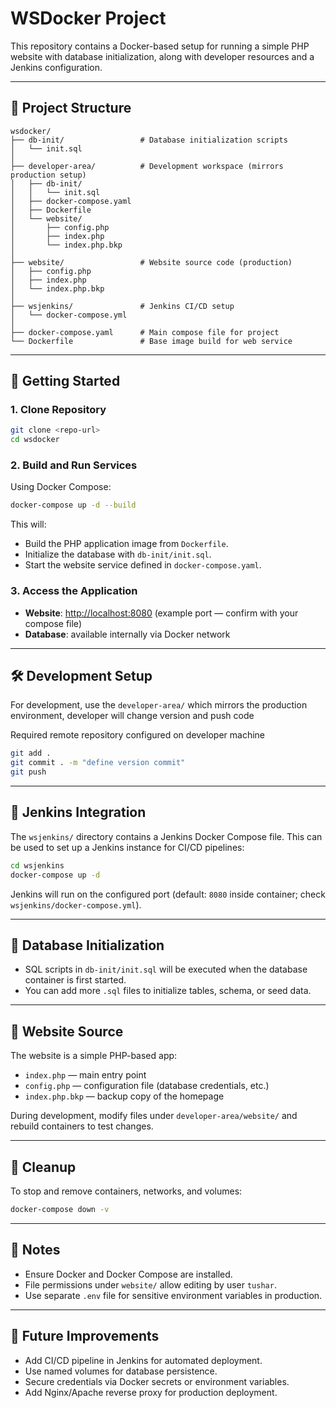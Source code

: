 # WSDocker Project

This repository contains a Docker-based setup for running a simple PHP website with database initialization, along with developer resources and a Jenkins configuration.

---

## 📂 Project Structure

```
wsdocker/
├── db-init/                 # Database initialization scripts
│   └── init.sql
│
├── developer-area/          # Development workspace (mirrors production setup)
│   ├── db-init/
│   │   └── init.sql
│   ├── docker-compose.yaml
│   ├── Dockerfile
│   └── website/
│       ├── config.php
│       ├── index.php
│       └── index.php.bkp
│
├── website/                 # Website source code (production)
│   ├── config.php
│   ├── index.php
│   └── index.php.bkp
│
├── wsjenkins/               # Jenkins CI/CD setup
│   └── docker-compose.yml
│
├── docker-compose.yaml      # Main compose file for project
└── Dockerfile               # Base image build for web service
```

---

## 🚀 Getting Started

### 1. Clone Repository

```bash
git clone <repo-url>
cd wsdocker
```

### 2. Build and Run Services

Using Docker Compose:

```bash
docker-compose up -d --build
```

This will:

* Build the PHP application image from `Dockerfile`.
* Initialize the database with `db-init/init.sql`.
* Start the website service defined in `docker-compose.yaml`.

### 3. Access the Application

* **Website**: [http://localhost:8080](http://localhost:8080) (example port — confirm with your compose file)
* **Database**: available internally via Docker network

---

## 🛠 Development Setup

For development, use the `developer-area/` which mirrors the production environment, developer will change version and push code

Required remote repository configured on developer machine

```bash
git add .
git commit . -m "define version commit"
git push
```

---

## 🔧 Jenkins Integration

The `wsjenkins/` directory contains a Jenkins Docker Compose file. This can be used to set up a Jenkins instance for CI/CD pipelines:

```bash
cd wsjenkins
docker-compose up -d
```

Jenkins will run on the configured port (default: `8080` inside container; check `wsjenkins/docker-compose.yml`).

---

## 📜 Database Initialization

* SQL scripts in `db-init/init.sql` will be executed when the database container is first started.
* You can add more `.sql` files to initialize tables, schema, or seed data.

---

## 📂 Website Source

The website is a simple PHP-based app:

* `index.php` — main entry point
* `config.php` — configuration file (database credentials, etc.)
* `index.php.bkp` — backup copy of the homepage

During development, modify files under `developer-area/website/` and rebuild containers to test changes.

---

## 🧹 Cleanup

To stop and remove containers, networks, and volumes:

```bash
docker-compose down -v
```

---

## 📌 Notes

* Ensure Docker and Docker Compose are installed.
* File permissions under `website/` allow editing by user `tushar`.
* Use separate `.env` file for sensitive environment variables in production.

---

## 🔮 Future Improvements

* Add CI/CD pipeline in Jenkins for automated deployment.
* Use named volumes for database persistence.
* Secure credentials via Docker secrets or environment variables.
* Add Nginx/Apache reverse proxy for production deployment.

